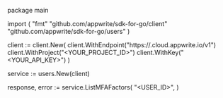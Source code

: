 package main

import (
    "fmt"
    "github.com/appwrite/sdk-for-go/client"
    "github.com/appwrite/sdk-for-go/users"
)

client := client.New(
    client.WithEndpoint("https://<REGION>.cloud.appwrite.io/v1")
    client.WithProject("<YOUR_PROJECT_ID>")
    client.WithKey("<YOUR_API_KEY>")
)

service := users.New(client)

response, error := service.ListMFAFactors(
    "<USER_ID>",
)
